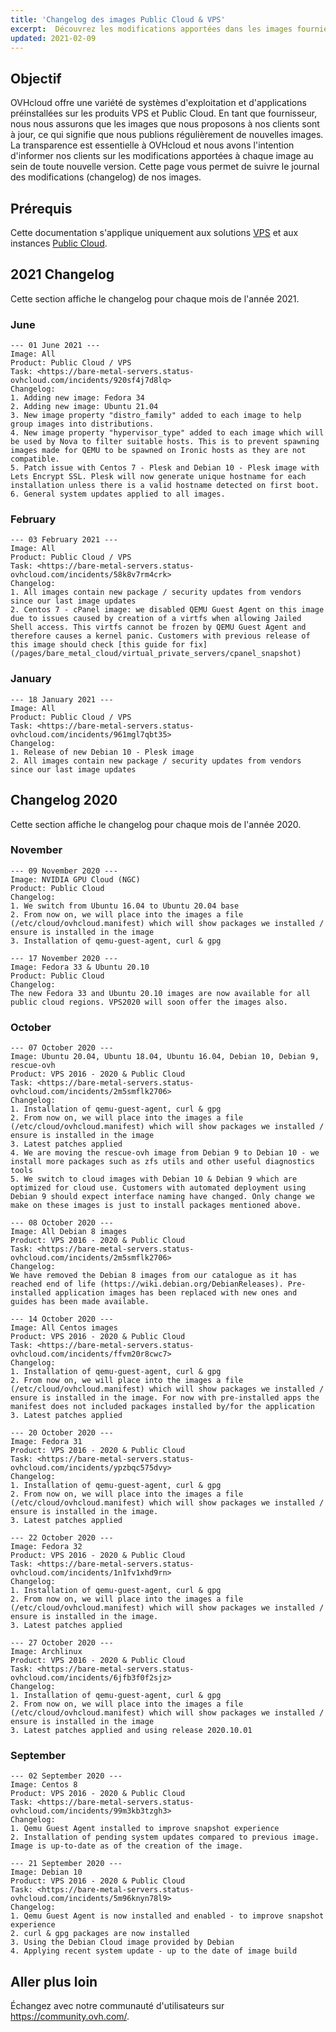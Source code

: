 ```yaml
---
title: 'Changelog des images Public Cloud & VPS'
excerpt:  Découvrez les modifications apportées dans les images fournies sur les solutions Public Cloud et VPS
updated: 2021-02-09
---
```


## Objectif

OVHcloud offre une variété de systèmes d'exploitation et d'applications préinstallées sur les produits VPS et Public Cloud. En tant que fournisseur, nous nous assurons que les images que nous proposons à nos clients sont à jour, ce qui signifie que nous publions régulièrement de nouvelles images. La transparence est essentielle à OVHcloud et nous avons l'intention d'informer nos clients sur les modifications apportées à chaque image au sein de toute nouvelle version. Cette page vous permet de suivre le journal des modifications (changelog) de nos images.

## Prérequis

Cette documentation s'applique uniquement aux solutions [VPS](https://www.ovhcloud.com/fr/vps/compare/) et aux instances [Public Cloud](https://www.ovhcloud.com/fr/public-cloud/compute/).

## 2021 Changelog

Cette section affiche le changelog pour chaque mois de l'année 2021.

### June

```
--- 01 June 2021 ---
Image: All
Product: Public Cloud / VPS
Task: <https://bare-metal-servers.status-ovhcloud.com/incidents/920sf4j7d8lq>
Changelog:
1. Adding new image: Fedora 34
2. Adding new image: Ubuntu 21.04
3. New image property "distro_family" added to each image to help group images into distributions.
4. New image property "hypervisor_type" added to each image which will be used by Nova to filter suitable hosts. This is to prevent spawning images made for QEMU to be spawned on Ironic hosts as they are not compatible.
5. Patch issue with Centos 7 - Plesk and Debian 10 - Plesk image with Lets Encrypt SSL. Plesk will now generate unique hostname for each installation unless there is a valid hostname detected on first boot.
6. General system updates applied to all images.

```

### February

```
--- 03 February 2021 ---
Image: All
Product: Public Cloud / VPS
Task: <https://bare-metal-servers.status-ovhcloud.com/incidents/58k8v7rm4crk>
Changelog:
1. All images contain new package / security updates from vendors since our last image updates
2. Centos 7 - cPanel image: we disabled QEMU Guest Agent on this image due to issues caused by creation of a virtfs when allowing Jailed Shell access. This virtfs cannot be frozen by QEMU Guest Agent and therefore causes a kernel panic. Customers with previous release of this image should check [this guide for fix](/pages/bare_metal_cloud/virtual_private_servers/cpanel_snapshot)

```

### January

```
--- 18 January 2021 ---
Image: All
Product: Public Cloud / VPS
Task: <https://bare-metal-servers.status-ovhcloud.com/incidents/961mgl7qbt35>
Changelog:
1. Release of new Debian 10 - Plesk image
2. All images contain new package / security updates from vendors since our last image updates

```

## Changelog 2020

Cette section affiche le changelog pour chaque mois de l'année 2020.

### November

```
--- 09 November 2020 ---
Image: NVIDIA GPU Cloud (NGC)
Product: Public Cloud
Changelog:
1. We switch from Ubuntu 16.04 to Ubuntu 20.04 base
2. From now on, we will place into the images a file (/etc/cloud/ovhcloud.manifest) which will show packages we installed / ensure is installed in the image
3. Installation of qemu-guest-agent, curl & gpg

--- 17 November 2020 ---
Image: Fedora 33 & Ubuntu 20.10
Product: Public Cloud
Changelog:
The new Fedora 33 and Ubuntu 20.10 images are now available for all public cloud regions. VPS2020 will soon offer the images also.
```

### October

```
--- 07 October 2020 ---
Image: Ubuntu 20.04, Ubuntu 18.04, Ubuntu 16.04, Debian 10, Debian 9, rescue-ovh
Product: VPS 2016 - 2020 & Public Cloud
Task: <https://bare-metal-servers.status-ovhcloud.com/incidents/2m5smflk2706>
Changelog:
1. Installation of qemu-guest-agent, curl & gpg
2. From now on, we will place into the images a file (/etc/cloud/ovhcloud.manifest) which will show packages we installed / ensure is installed in the image
3. Latest patches applied
4. We are moving the rescue-ovh image from Debian 9 to Debian 10 - we install more packages such as zfs utils and other useful diagnostics tools
5. We switch to cloud images with Debian 10 & Debian 9 which are optimized for cloud use. Customers with automated deployment using Debian 9 should expect interface naming have changed. Only change we make on these images is just to install packages mentioned above.

--- 08 October 2020 ---
Image: All Debian 8 images
Product: VPS 2016 - 2020 & Public Cloud
Task: <https://bare-metal-servers.status-ovhcloud.com/incidents/2m5smflk2706>
Changelog:
We have removed the Debian 8 images from our catalogue as it has reached end of life (https://wiki.debian.org/DebianReleases). Pre-installed application images has been replaced with new ones and guides has been made available.

--- 14 October 2020 ---
Image: All Centos images
Product: VPS 2016 - 2020 & Public Cloud
Task: <https://bare-metal-servers.status-ovhcloud.com/incidents/ffvm20r8cwc7>
Changelog:
1. Installation of qemu-guest-agent, curl & gpg
2. From now on, we will place into the images a file (/etc/cloud/ovhcloud.manifest) which will show packages we installed / ensure is installed in the image. For now with pre-installed apps the manifest does not included packages installed by/for the application
3. Latest patches applied

--- 20 October 2020 ---
Image: Fedora 31
Product: VPS 2016 - 2020 & Public Cloud
Task: <https://bare-metal-servers.status-ovhcloud.com/incidents/ypzbqc575dvy>
Changelog:
1. Installation of qemu-guest-agent, curl & gpg
2. From now on, we will place into the images a file (/etc/cloud/ovhcloud.manifest) which will show packages we installed / ensure is installed in the image.
3. Latest patches applied

--- 22 October 2020 ---
Image: Fedora 32
Product: VPS 2016 - 2020 & Public Cloud
Task: <https://bare-metal-servers.status-ovhcloud.com/incidents/1n1fv1xhd9rn>
Changelog:
1. Installation of qemu-guest-agent, curl & gpg
2. From now on, we will place into the images a file (/etc/cloud/ovhcloud.manifest) which will show packages we installed / ensure is installed in the image.
3. Latest patches applied

--- 27 October 2020 ---
Image: Archlinux
Product: VPS 2016 - 2020 & Public Cloud
Task: <https://bare-metal-servers.status-ovhcloud.com/incidents/6jfb3f0f2sjz>
Changelog:
1. Installation of qemu-guest-agent, curl & gpg
2. From now on, we will place into the images a file (/etc/cloud/ovhcloud.manifest) which will show packages we installed / ensure is installed in the image
3. Latest patches applied and using release 2020.10.01
```

### September

```
--- 02 September 2020 ---
Image: Centos 8
Product: VPS 2016 - 2020 & Public Cloud
Task: <https://bare-metal-servers.status-ovhcloud.com/incidents/99m3kb3tzgh3>
Changelog:
1. Qemu Guest Agent installed to improve snapshot experience
2. Installation of pending system updates compared to previous image. Image is up-to-date as of the creation of the image.

--- 21 September 2020 ---
Image: Debian 10
Product: VPS 2016 - 2020 & Public Cloud
Task: <https://bare-metal-servers.status-ovhcloud.com/incidents/5m96knyn78l9>
Changelog:
1. Qemu Guest Agent is now installed and enabled - to improve snapshot experience
2. curl & gpg packages are now installed
3. Using the Debian Cloud image provided by Debian
4. Applying recent system update - up to the date of image build
```

## Aller plus loin

Échangez avec notre communauté d'utilisateurs sur <https://community.ovh.com/>.

